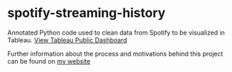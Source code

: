 # spotify-streaming-history
Annotated Python code used to clean data from Spotify to be visualized in Tableau. [View Tableau Public Dashboard](https://public.tableau.com/app/profile/ross.woleben/viz/MySpotifyStreamingHistoryDashboard/Dashboard1#1 "My Spotify Streaming History Dashboard")

Further information about the process and motivations behind this project can be found on [my website](https://rosswoleben.com/projects/spotify-streaming-history "rosswoleben.com")

